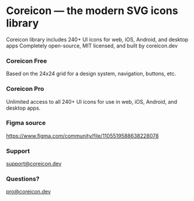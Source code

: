 # Coreicon — the modern SVG icons library
Coreicon library includes 240+ UI icons for web, iOS, Android, and desktop apps
Completely open-source, MIT licensed, and built by coreicon.dev
### Coreicon Free
Based on the 24x24 grid for a design system, navigation, buttons, etc.
### Coreicon Pro
Unlimited access to all 240+ UI icons for use in web, iOS, Android, and desktop apps.
### Figma source 
https://www.figma.com/community/file/1105519588638228078
### Support
support@coreicon.dev
### Questions?
pro@coreicon.dev

